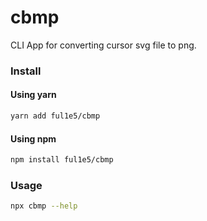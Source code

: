 # cbmp

CLI App for converting cursor svg file to png.

### Install

#### Using yarn

```bash
yarn add ful1e5/cbmp
```

#### Using npm

```bash
npm install ful1e5/cbmp

```

### Usage

```bash
npx cbmp --help
```
